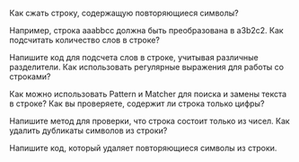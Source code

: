 Как сжать строку, содержащую повторяющиеся символы?

Например, строка aaabbcc должна быть преобразована в a3b2c2.
Как подсчитать количество слов в строке?

Напишите код для подсчета слов в строке, учитывая различные разделители.
Как использовать регулярные выражения для работы со строками?

Как можно использовать Pattern и Matcher для поиска и замены текста в строке?
Как вы проверяете, содержит ли строка только цифры?

Напишите метод для проверки, что строка состоит только из чисел.
Как удалить дубликаты символов из строки?

Напишите код, который удаляет повторяющиеся символы из строки.